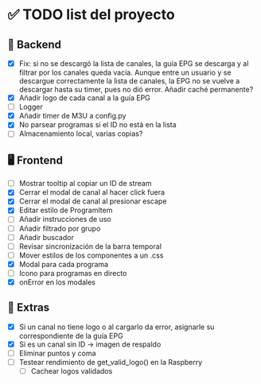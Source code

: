 # ✅ TODO list del proyecto

## 🔧 Backend
- [x] Fix: si no se descargó la lista de canales, la guía EPG se descarga y al filtrar por los canales queda vacía. Aunque entre un usuario y se descargue correctamente la lista de canales, la EPG no se vuelve a descargar hasta su timer, pues no dió error. Añadir caché permanente?
- [x] Añadir logo de cada canal a la guía EPG
- [ ] Logger
- [x] Añadir timer de M3U a config.py
- [x] No parsear programas si el ID no está en la lista
- [ ] Almacenamiento local, varias copias?

## 🖥️ Frontend
- [ ] Mostrar tooltip al copiar un ID de stream
- [x] Cerrar el modal de canal al hacer click fuera
- [x] Cerrar el modal de canal al presionar escape
- [x] Editar estilo de ProgramItem
- [ ] Añadir instrucciones de uso
- [ ] Añadir filtrado por grupo
- [ ] Añadir buscador
- [ ] Revisar sincronización de la barra temporal
- [ ] Mover estilos de los componentes a un .css
- [x] Modal para cada programa
- [ ] Icono para programas en directo
- [x] onError en los modales

## 🧪 Extras
- [x] Si un canal no tiene logo o al cargarlo da error, asignarle su correspondiente de la guía EPG
- [x] Si es un canal sin ID -> imagen de respaldo
- [ ] Eliminar puntos y coma
- [ ] Testear rendimiento de get_valid_logo() en la Raspberry
    - [ ] Cachear logos validados